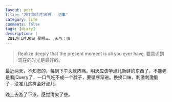 ```yaml
---
layout: post
title: "2013年1月30日---记事"
category: life
comments: false
tags: [diary]
description: |
 2013年1月30日 星期三、 天气：晴
---
```


> ​Realize deeply that the present moment is all you ever have. 要意识到现在的时光是最好的。

最近两天，不知怎的，每到下午头就阵痛。明天应该学点儿新鲜的东西了，不能老是看jQuery了，一口气吃不成一个胖子，要循序渐进。换换口味，刺激刺激脑子，没准儿这样会好点儿。

晚上去游了下泳，感觉清爽了些。

